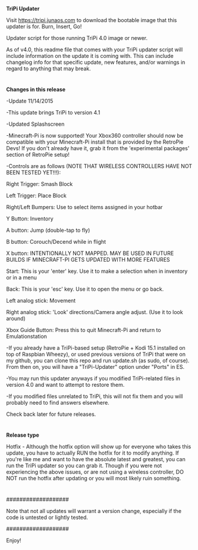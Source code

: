 **TriPi Updater**

Visit https://tripi.junaos.com to download the bootable image that this updater is for. Burn, Insert, Go!

Updater script for those running TriPi 4.0 image or newer.

As of v4.0, this readme file that comes with your TriPi updater script will include information on the update it is coming with.
This can include changelog info for that specific update, new features, and/or warnings in regard to anything that may break.

#

**Changes in this release**

-Update 11/14/2015

-This update brings TriPi to version 4.1

-Updated Splashscreen

-Minecraft-Pi is now supported! Your Xbox360 controller should now be compatible with your Minecraft-Pi install that is provided by the RetroPie Devs! If you don't already have it, grab it from the 'experimental packages' section of RetroPie setup!

-Controls are as follows (NOTE THAT WIRELESS CONTROLLERS HAVE NOT BEEN TESTED YET!!!): 

Right Trigger: Smash Block

Left Trigger: Place Block

Right/Left Bumpers: Use to select items assigned in your hotbar

Y Button: Inventory

A button: Jump (double-tap to fly)

B button: Corouch/Decend while in flight

X button: INTENTIONALLY NOT MAPPED. MAY BE USED IN FUTURE BUILDS IF MINECRAFT-PI GETS UPDATED WITH MORE FEATURES

Start: This is your 'enter' key. Use it to make a selection when in inventory or in a menu

Back: This is your 'esc' key. Use it to open the menu or go back.

Left analog stick: Movement

Right analog stick: 'Look' directions/Camera angle adjust. (Use it to look around)

Xbox Guide Button: Press this to quit Minecraft-Pi and return to Emulationstation


-If you already have a TriPi-based setup (RetroPie + Kodi 15.1 installed on top of Raspbian Wheezy), or used previous versions of TriPi that were on my github, you can clone this repo and run update.sh (as sudo, of course). From then on, you will have a "TriPi-Updater" option under "Ports" in ES.

-You may run this updater anyways if you modified TriPi-related files in version 4.0 and want to attempt to restore them.

-If you modified files unrelated to TriPi, this will not fix them and you will probably need to find answers elsewhere.

Check back later for future releases.

#

#

**Release type**

Hotfix - Although the hotfix option will show up for everyone who takes this update, you have to actually RUN the hotfix for it to modify anything. If you're like me and want to have the absolute latest and greatest, you can run the TriPi updater so you can grab it. Though if you were not experiencing the above issues, or are not using a wireless controller, DO NOT run the hotfix after updating or you will most likely ruin something.

#

#

###################

Note that not all updates will warrant a version change, especially if the code is untested or lightly tested.

###################

Enjoy!
